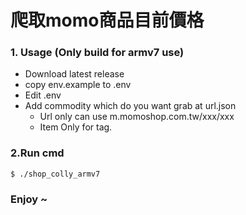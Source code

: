 爬取momo商品目前價格
=============
### 1. Usage (Only build for armv7 use)

- Download latest release
- copy env.example to .env
- Edit .env
- Add commodity which do you want grab at url.json
  - Url only can use m.momoshop.com.tw/xxx/xxx 
  - Item Only for tag.

### 2.Run cmd

```
$ ./shop_colly_armv7
```

### Enjoy ~